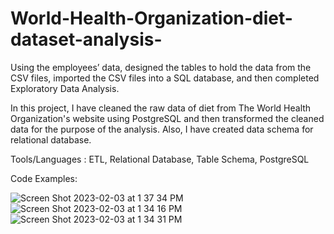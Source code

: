 # World-Health-Organization-diet-dataset-analysis-
Using the employees’ data, designed the tables to hold the data from the CSV files, imported the CSV files into a SQL database, and then completed Exploratory Data Analysis.

In this project, I have cleaned the raw data of diet from The World Health Organization's website using PostgreSQL and then transformed the cleaned data for the purpose of the analysis. Also, I have created data schema for relational database.

Tools/Languages : ETL, Relational Database, Table Schema, PostgreSQL

Code Examples: 


![Screen Shot 2023-02-03 at 1 37 34 PM](https://user-images.githubusercontent.com/113545468/216681328-a6e91d16-91f0-4375-8de5-5ad9062ec0b2.png)
![Screen Shot 2023-02-03 at 1 34 16 PM](https://user-images.githubusercontent.com/113545468/216681046-d92ff05f-3fed-47bc-9763-91cd05c3bac5.png)
![Screen Shot 2023-02-03 at 1 34 31 PM](https://user-images.githubusercontent.com/113545468/216681066-9e0cbfc1-72bf-4d53-829f-847878d4343f.png)


